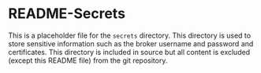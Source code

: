 # README-Secrets

This is a placeholder file for the `secrets` directory. This directory is used to store sensitive information such as the broker username and password and certificates. This directory is included in source but all content is excluded (except this README file) from the git repository.